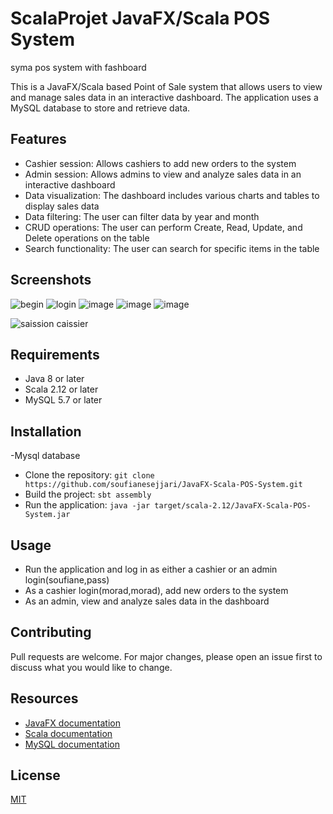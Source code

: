 # ScalaProjet JavaFX/Scala POS System
syma pos system with fashboard

This is a JavaFX/Scala based Point of Sale system that allows users to view and manage sales data in an interactive dashboard. The application uses a MySQL database to store and retrieve data.

## Features
- Cashier session: Allows cashiers to add new orders to the system
- Admin session: Allows admins to view and analyze sales data in an interactive dashboard
- Data visualization: The dashboard includes various charts and tables to display sales data
- Data filtering: The user can filter data by year and month
- CRUD operations: The user can perform Create, Read, Update, and Delete operations on the table
- Search functionality: The user can search for specific items in the table
## Screenshots
![begin](https://user-images.githubusercontent.com/81421925/212548562-3db6d074-5ab3-45b2-bc58-0370d75da97d.png)
![login](https://user-images.githubusercontent.com/81421925/212548617-1d4d9a69-da24-453e-a1d4-65e459fc6571.png)
![image](https://user-images.githubusercontent.com/81421925/212548688-93895b90-62a6-41d4-b677-6fc75b918100.png)
![image](https://user-images.githubusercontent.com/81421925/212548689-2cf0a93f-1efb-4ee1-89a2-4377e588610d.png)
![image](https://user-images.githubusercontent.com/81421925/212548744-99d3f499-f841-4157-b68f-1d8530b560ef.png)

![saission caissier](https://user-images.githubusercontent.com/81421925/212548818-fe63e256-d150-4822-b06e-21fc1de7aa6d.png)



## Requirements
- Java 8 or later
- Scala 2.12 or later
- MySQL 5.7 or later

## Installation
-Mysql database
- Clone the repository: `git clone https://github.com/soufianesejjari/JavaFX-Scala-POS-System.git`
- Build the project: `sbt assembly`
- Run the application: `java -jar target/scala-2.12/JavaFX-Scala-POS-System.jar`

## Usage
- Run the application and log in as either a cashier or an admin login(soufiane,pass)
- As a cashier login(morad,morad), add new orders to the system
- As an admin, view and analyze sales data in the dashboard

## Contributing
Pull requests are welcome. For major changes, please open an issue first to discuss what you would like to change.
## Resources
- [JavaFX documentation](https://docs.oracle.com/en/java/javase/14/javafx/index.html)
- [Scala documentation](https://docs.scala-lang.org/)
- [MySQL documentation](https://dev.mysql.com/doc/)
## License
[MIT](https://choosealicense.com/licenses/mit/)
